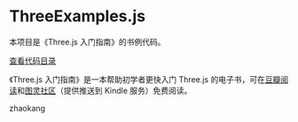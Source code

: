 ThreeExamples.js
================

本项目是《Three.js 入门指南》的书例代码。

<a href="http://zhangwenli.com/ThreeExample.js/" target="_blank">查看代码目录</a>

《Three.js 入门指南》是一本帮助初学者更快入门 Three.js 的电子书，可在<a href="http://read.douban.com/ebook/7412854/" target="_blank">豆瓣阅读</a>和<a href="http://www.ituring.com.cn/book/1272" target="_blank">图灵社区</a>（提供推送到 Kindle 服务）免费阅读。

zhaokang